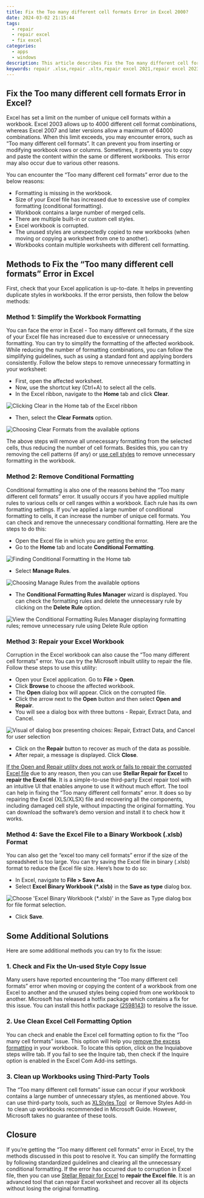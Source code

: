 ```yaml
---
title: Fix the Too many different cell formats Error in Excel 2000?
date: 2024-03-02 21:15:44
tags: 
  - repair
  - repair excel
  - fix excel
categories: 
  - apps
  - windows
description: This article describes Fix the Too many different cell formats Error in Excel 2000?
keywords: repair .xlsx,repair .xltx,repair excel 2021,repair excel 2023,repair .xltm
---
```


## Fix the Too many different cell formats Error in Excel?

Excel has set a limit on the number of unique cell formats within a workbook. Excel 2003 allows up to 4000 different cell format combinations, whereas Excel 2007 and later versions allow a maximum of 64000 combinations. When this limit exceeds, you may encounter errors, such as “Too many different cell formats”. It can prevent you from inserting or modifying workbook rows or columns. Sometimes, it prevents you to copy and paste the content within the same or different workbooks.  This error may also occur due to various other reasons.

You can encounter the “Too many different cell formats” error due to the below reasons:

- Formatting is missing in the workbook.
- Size of your Excel file has increased due to excessive use of complex formatting (conditional formatting).
- Workbook contains a large number of merged cells.
- There are multiple built-in or custom cell styles.
- Excel workbook is corrupted.
- The unused styles are unexpectedly copied to new workbooks (when moving or copying a worksheet from one to another).
- Workbooks contain multiple worksheets with different cell formatting.

## **Methods to Fix the “Too many different cell formats” Error in Excel**

First, check that your Excel application is up-to-date. It helps in preventing duplicate styles in workbooks. If the error persists, then follow the below methods:

### **Method 1: Simplify the Workbook Formatting**

You can face the error in Excel - Too many different cell formats, if the size of your Excel file has increased due to excessive or unnecessary formatting. You can try to simplify the formatting of the affected workbook. While reducing the number of formatting combinations, you can follow the simplifying guidelines, such as using a standard font and applying borders consistently. Follow the below steps to remove unnecessary formatting in your worksheet:

- First, open the affected worksheet.
- Now, use the shortcut key (Ctrl+A) to select all the cells.
- In the Excel ribbon, navigate to the **Home** tab and click **Clear**.

![Clicking Clear in the Home tab of the Excel ribbon](https://www.stellarinfo.com/blog/wp-content/uploads/2023/08/go-to-excel-home-click-clear.jpg)

- Then, select the **Clear Formats** option.

![Choosing Clear Formats from the available options](https://www.stellarinfo.com/blog/wp-content/uploads/2023/08/select-clear-formats-option.jpg)

The above steps will remove all unnecessary formatting from the selected cells, thus reducing the number of cell formats. Besides this, you can try removing the cell patterns (if any) or [use cell styles](https://support.microsoft.com/en-us/office/apply-create-or-remove-a-cell-style-472213bf-66bd-40c8-815c-594f0f90cd22) to remove unnecessary formatting in the workbook.

### **Method 2: Remove Conditional Formatting**

Conditional formatting is also one of the reasons behind the “Too many different cell formats” error. It usually occurs if you have applied multiple rules to various cells or cell ranges within a workbook. Each rule has its own formatting settings. If you’ve applied a large number of conditional formatting to cells, it can increase the number of unique cell formats. You can check and remove the unnecessary conditional formatting. Here are the steps to do this:

- Open the Excel file in which you are getting the error.
- Go to the **Home** tab and locate **Conditional Formatting**.

![Finding Conditional Formatting in the Home tab](https://www.stellarinfo.com/blog/wp-content/uploads/2023/08/click-home-and-then-conditional-formatting.jpg)

- Select **Manage Rules**.

![Choosing Manage Rules from the available options](https://www.stellarinfo.com/blog/wp-content/uploads/2023/08/click-rules.jpg)

- The **Conditional Formatting Rules Manager** wizard is displayed. You can check the formatting rules and delete the unnecessary rule by clicking on the **Delete Rule** option.

![View the Conditional Formatting Rules Manager displaying formatting rules; remove unnecessary rule using Delete Rule option](https://www.stellarinfo.com/blog/wp-content/uploads/2023/08/click-delete-rule-option.jpg)

### **Method 3: Repair your Excel Workbook**

Corruption in the Excel workbook can also cause the “Too many different cell formats” error. You can try the Microsoft inbuilt utility to repair the file. Follow these steps to use this utility:

- Open your Excel application. Go to **File** > **Open**.
- Click **Browse** to choose the affected workbook.
- The **Open** dialog box will appear. Click on the corrupted file.
- Click the arrow next to the **Open** button and then select **Open and Repair**.
- You will see a dialog box with three buttons - Repair, Extract Data, and Cancel.

![Visual of dialog box presenting choices: Repair, Extract Data, and Cancel for user selection](https://www.stellarinfo.com/blog/wp-content/uploads/2023/08/click-repair-option.jpg)

- Click on the **Repair** button to recover as much of the data as possible.
- After repair, a message is displayed. Click **Close**.

[If the Open and Repair utility does not work or fails to repair the corrupted Excel file](https://tools.techidaily.com/stellardata-recovery/repaire-for-excel/) due to any reason, then you can use **Stellar Repair for Excel** to **repair the Excel file**. It is a simple-to-use third-party Excel repair tool with an intuitive UI that enables anyone to use it without much effort. The tool can help in fixing the “Too many different cell formats” error. It does so by repairing the Excel (XLS/XLSX) file and recovering all the components, including damaged cell style, without impacting the original formatting. You can download the software’s demo version and install it to check how it works.

### **Method 4: Save the Excel File to a Binary Workbook (.xlsb) Format**

You can also get the “excel too many cell formats” error if the size of the spreadsheet is too large. You can try saving the Excel file in binary (.xlsb) format to reduce the Excel file size. Here’s how to do so:

- In Excel, navigate to **File > Save As**.
- Select **Excel Binary Workbook (\*.xlsb)** in the **Save as type** dialog box.

![Choose 'Excel Binary Workbook (*.xlsb)' in the Save as Type dialog box for file format selection.](https://www.stellarinfo.com/blog/wp-content/uploads/2023/08/select-desired-format-and-then-click-save.jpg)

- Click **Save**.

## **Some Additional Solutions**

Here are some additional methods you can try to fix the issue:

### **1\. Check and Fix the Un-used Style Copy Issue**

Many users have reported encountering the “Too many different cell formats” error when moving or copying the content of a workbook from one Excel to another and the unused styles being copied from one workbook to another. Microsoft has released a hotfix package which contains a fix for this issue. You can install this hotfix package [(2598143](https://support.microsoft.com/en-us/topic/description-of-the-excel-2010-hotfix-package-excel-x-none-msp-graph-x-none-msp-april-24-2012-26f7b94f-09b1-8a0e-4ab8-e286859174ed)) to resolve the issue.

### **2\. Use Clean Excel Cell Formatting Option**

You can check and enable the Excel cell formatting option to fix the “Too many cell formats” issue. This option will help you [remove the excess formatting](https://support.microsoft.com/en-us/office/clean-excess-cell-formatting-on-a-worksheet-e744c248-6925-4e77-9d49-4874f7474738) in your workbook. To locate this option, click on the Inquiabove steps willre tab. If you fail to see the Inquire tab, then check if the Inquire option is enabled in the Excel Com Add-ins settings.

### **3\. Clean up Workbooks using Third-Party Tools**

The “Too many different cell formats” issue can occur if your workbook contains a large number of unnecessary styles, as mentioned above. You can use third-party tools, such as [XLStyles Tool](https://sergeig888.wordpress.com/2011/03/21/net4-0-version-of-the-xlstylestool-is-now-available/)  or Remove Styles Add-in  to clean up workbooks recommended in Microsoft Guide. However, Microsoft takes no guarantee of these tools.

## **Closure**

If you’re getting the “Too many different cell formats" error in Excel, try the methods discussed in this post to resolve it. You can simplify the formatting by following standardized guidelines and clearing all the unnecessary conditional formatting. If the error has occurred due to corruption in Excel file, then you can use [Stellar Repair for Excel](https://tools.techidaily.com/stellardata-recovery/repaire-for-excel/) to **repair the Excel file**. It is an advanced tool that can repair Excel worksheet and recover all its objects without losing the original formatting.




<ins class="adsbygoogle"
     style="display:block"
     data-ad-client="ca-pub-7571918770474297"
     data-ad-slot="8358498916"
     data-ad-format="auto"
     data-full-width-responsive="true"></ins>
